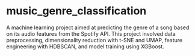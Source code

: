 # music_genre_classification
A machine learning project aimed at predicting the genre of a song based on its audio features from the Spotify API. This project involved data preprocessing, dimensionality reduction with t-SNE and UMAP, feature engineering with HDBSCAN, and model training using XGBoost.

